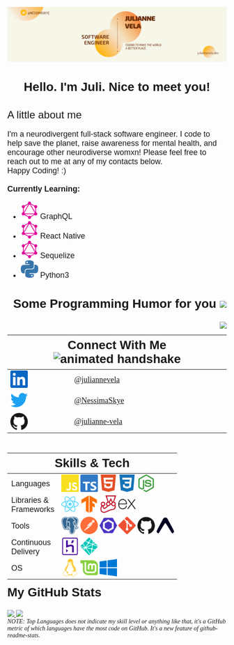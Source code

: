 ![profile banner](./Assets/JulianneVela-Banner.png)

<link rel="preconnect" href="https://fonts.gstatic.com">
<link href="https://fonts.googleapis.com/css2?family=Dosis&family=Exo+2:wght@500;900&display=swap" rel="stylesheet">

<h1 style="font-size:28px; font-family: 'Exo 2', sans-serif; font-weight:900" align="center">
    Hello. I'm Juli. Nice to meet you!
</h1>

<section class="about" align="left">
    <h2 style="font-size:24px; font-family: 'Exo 2', sans-serif; font-weight:500">
        A little about me
    </h2>
    <p style="font-size:18px; font-family: 'Dosis', sans-serif">
        I'm a neurodivergent full-stack software engineer. I code to help save the planet, raise awareness for mental health, and encourage other neurodiverse womxn! Please feel free to reach out to me at any of my contacts below. 
        <br>Happy Coding! :)
        <br><br>
        <strong>Currently Learning:</strong> 
            <ul style="font-size:18px; font-family: 'Dosis', sans-serif">
                <li>
                    <img 
                        src="./Assets/svg/graphql.svg" 
                        alt="graphql" 
                        width="40" 
                        height="40"
                    >
                    GraphQL
                </li>
                <li>
                    <img 
                        src="./Assets/svg/graphql.svg" 
                        alt="graphql" 
                        width="40" 
                        height="40"
                    >
                    React Native
                </li>
                <li>
                    <img 
                        src="./Assets/svg/graphql.svg" 
                        alt="graphql" 
                        width="40" 
                        height="40"
                    >
                    Sequelize
                </li>
                <li>
                    <img 
                        src="./Assets/svg/python.svg" 
                        alt="python" 
                        width="40" 
                        height="40"
                    >
                    Python3
                </li>
            </ul>
    </p>
</section>

<section class="jokes" align="right">
    <h2 style="font-size:28px; font-family: 'Exo 2', sans-serif; font-weight:900"> 
        Some Programming Humor for you 
        <img align ='center' src='https://media2.giphy.com/media/UQDSBzfyiBKvgFcSTw/giphy.gif?cid=ecf05e47p3cd513axbek3f56ti3jzizq8hincw20jauyyfyw&rid=giphy.gif' width = '75px'>
    </h2>
        <img align="center" src="https://readme-jokes.vercel.app/api?theme=dracula"/>
</section>

<table class="connect">
<thead>
  <tr>
    <th colspan="2" style="font-size:28px; font-family: 'Exo 2', sans-serif;">
        Connect With Me
        <img src="https://raw.githubusercontent.com/ShahriarShafin/ShahriarShafin/main/Assets/handshake.gif" alt="animated handshake" width="100" height="46">
    </th>
  </tr>
</thead>
<tbody>
  <tr>
    <td>
        <img src="./Assets/svg/linkedin.svg" alt="linkedin" width="40" height="40">
    </td>
    <td style="font-size: 18px; font-family: 'Dosis';">
        <a href="https://www.linkedin.com/in/juliannevela" target="_blank" rel="noopener noreferrer">
            @juliannevela
        </a>
    </td>
  </tr>
  <tr>
    <td>
        <img src="./Assets/svg/twitter.svg" alt="twitter" width="40" height="40">
    </td>
    <td style="font-size: 18px; font-family: 'Dosis';">
        <a href="https://www.twitter.com/NessimaSkye" target="_blank" rel="noopener noreferrer">
            @NessimaSkye
        </a>
    </td>
  </tr>
  <tr>
    <td>
        <img src="./Assets/svg/github.svg" alt="github" width="40" height="40">
    </td>
    <td style="font-size: 18px; font-family: 'Dosis';">
        <a href="https://www.github.com/julianne-vela" target="_blank" rel="noopener noreferrer">
            @julianne-vela
        </a>
    </td>
  </tr>
</tbody>
</table>
<br>

<table class="tech-skills" align="right">
    <thead>
        <tr>
            <th style="font-size:28px; font-family: 'Exo 2', sans-serif; font-weight:900" colspan="4">
                Skills &amp; Tech
            </th>
        </tr>
    </thead>
    <tbody>
        <tr>
            <td style="font-size:18px; font-family: 'Dosis', sans-serif">Languages</td>
            <td colspan="3">
                <img 
                    src="./Assets/svg/javascript.svg" 
                    alt="javascript" 
                    width="40" 
                    height="40">
                <img 
                    src="./Assets/svg/typescript.svg" 
                    alt="typescript" 
                    width="40" 
                    height="40">
                <img 
                    src="./Assets/svg/html5.svg" 
                    alt="html5" 
                    width="40" 
                    height="40">
                <img 
                    src="./Assets/svg/css3.svg" 
                    alt="css3" 
                    width="40" 
                    height="40">
                <img 
                    src="./Assets/svg/node-dot-js.svg" 
                    alt="nodeJS" 
                    width="40" 
                    height="40">
            </td>
        </tr>
        <tr>
            <td style="font-size:18px; font-family: 'Dosis', sans-serif">
                Libraries &amp;<br>Frameworks
            </td>
            <td colspan="3">
                <img 
                    src="./Assets/svg/react.svg" 
                    alt="react" 
                    width="40" 
                    height="40">
                <img 
                    src="./Assets/svg/tensorflow.svg" 
                    alt="tensorflow" 
                    width="40" 
                    height="40">
                <img 
                    src="./Assets/svg/jest.svg" 
                    alt="jest" 
                    width="40" 
                    height="40">
                <img 
                    src="./Assets/svg/express.svg" 
                    alt="express" 
                    width="40" 
                    height="40">
            </td>
        </tr>
        <tr>
            <td style="font-size:18px; font-family: 'Dosis', sans-serif">
                Tools
            </td>
            <td colspan="3">
                <img 
                    src="./Assets/svg/postgresql.svg" 
                    alt="postgresql" 
                    width="40" 
                    height="40">
                <img 
                    src="./Assets/svg/postman.svg" 
                    alt="postman" 
                    width="40" 
                    height="40">
                <img 
                    src="./Assets/svg/eslint.svg" 
                    alt="eslint" 
                    width="40" 
                    height="40">
                <img 
                    src="./Assets/svg/git.svg" 
                    alt="git" 
                    width="40" 
                    height="40">
                <img 
                    src="./Assets/svg/github.svg" 
                    alt="github" 
                    width="40" 
                    height="40">
                <img 
                    src="./Assets/svg/expo.svg" 
                    alt="expo" 
                    width="40" 
                    height="40">
            </td>
        </tr>
        <tr>
            <td style="font-size:18px; font-family: 'Dosis', sans-serif">
                Continuous<br>Delivery
            </td>
            <td colspan="3">
                <img 
                    src="./Assets/svg/heroku.svg" 
                    alt="heroku" 
                    width="40" 
                    height="40">
                <img 
                    src="./Assets/svg/netlify.svg" 
                    alt="netlify" 
                    width="40" 
                    height="40">
            </td>
        </tr>
        <tr>
            <td style="font-size:18px; font-family: 'Dosis', sans-serif">
                OS
            </td>
            <td colspan="3">
                <img 
                    src="./Assets/svg/linux.svg" 
                    alt="linux" 
                    width="40" 
                    height="40">
                <img 
                    src="./Assets/svg/linuxmint.svg" 
                    alt="linuxmint" 
                    width="40" 
                    height="40">
                <img 
                    src="./Assets/svg/windows.svg" 
                    alt="windows" 
                    width="40" 
                    height="40">
            </td>
        </tr>
    </tbody>
</table>

<br><br><br><br><br><br><br><br><br><br><br><br><br>

<section class="stats" align="left">
    <h2 style="font-size:28px; font-family: 'Exo 2', sans-serif; font-weight:900"> 
        My GitHub Stats 
    </h2>
    <a align="left" href="https://github.com/anuraghazra/convoychat">
        <img src="https://github-readme-stats.vercel.app/api/top-langs/?username=julianne-vela&theme=dracula" />
    </a>
        <a href="https://github.com/anuraghazra/github-readme-stats">
        <img src="https://github-readme-stats.vercel.app/api?username=julianne-vela&count_private=true&show_icons=true&theme=dracula" />
    </a>
    <em style="font-size: 14px; font-family: 'Dosis'; display: inline-block;">NOTE: Top Languages does not indicate my skill level or anything like that, it's a GitHub metric of which languages have the most code on GitHub. It's a new feature of github-readme-stats.</em>
</section>

<!-- BLOG-POST-LIST:START -->
<!-- BLOG-POST-LIST:END -->
